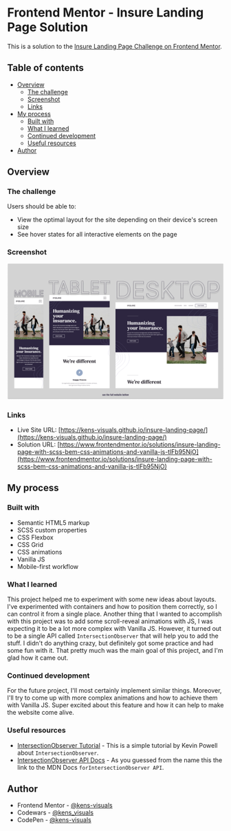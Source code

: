 # Frontend Mentor - Insure Landing Page Solution

This is a solution to the [Insure Landing Page Challenge on Frontend Mentor](https://www.frontendmentor.io/challenges/insure-landing-page-uTU68JV8).

## Table of contents

- [Overview](#overview)
  - [The challenge](#the-challenge)
  - [Screenshot](#screenshot)
  - [Links](#links)
- [My process](#my-process)
  - [Built with](#built-with)
  - [What I learned](#what-i-learned)
  - [Continued development](#continued-development)
  - [Useful resources](#useful-resources)
- [Author](#author)

## Overview

### The challenge

Users should be able to:

- View the optimal layout for the site depending on their device's screen size
- See hover states for all interactive elements on the page

### Screenshot

![screenshot](./images/screenshot.png)

### Links

- Live Site URL: [https://kens-visuals.github.io/insure-landing-page/](https://kens-visuals.github.io/insure-landing-page/)
- Solution URL: [https://www.frontendmentor.io/solutions/insure-landing-page-with-scss-bem-css-animations-and-vanilla-js-tlFb95NjO](https://www.frontendmentor.io/solutions/insure-landing-page-with-scss-bem-css-animations-and-vanilla-js-tlFb95NjO)

## My process

### Built with

- Semantic HTML5 markup
- SCSS custom properties
- CSS Flexbox
- CSS Grid
- CSS animations
- Vanilla JS
- Mobile-first workflow

### What I learned

This project helped me to experiment with some new ideas about layouts. I've experimented with containers and how to position them correctly, so I can control it from a single place. Another thing that I wanted to accomplish with this project was to add some scroll-reveal animations with JS, I was expecting it to be a lot more complex with Vanilla JS. However, it turned out to be a single API called `IntersectionObserver` that will help you to add the stuff. I didn't do anything crazy, but definitely got some practice and had some fun with it. That pretty much was the main goal of this project, and I'm glad how it came out.

### Continued development

For the future project, I'll most certainly implement similar things. Moreover, I'll try to come up with more complex animations and how to achieve them with Vanilla JS. Super excited about this feature and how it can help to make the website come alive.

### Useful resources

- [IntersectionObserver Tutorial](https://www.youtube.com/watch?v=T8EYosX4NOo) - This is a simple tutorial by Kevin Powell about `IntersectionObserver`.
- [IntersectionObserver API Docs](https://developer.mozilla.org/en-US/docs/Web/API/Intersection_Observer_API) - As you guessed from the name this the link to the MDN Docs `forIntersectionObserver API`.

## Author

- Frontend Mentor - [@kens-visuals](https://www.frontendmentor.io/profile/kens-visuals)
- Codewars - [@kens_visuals](https://www.codewars.com/users/kens_visuals)
- CodePen - [@kens-visuals](https://codepen.io/kens-visuals)
